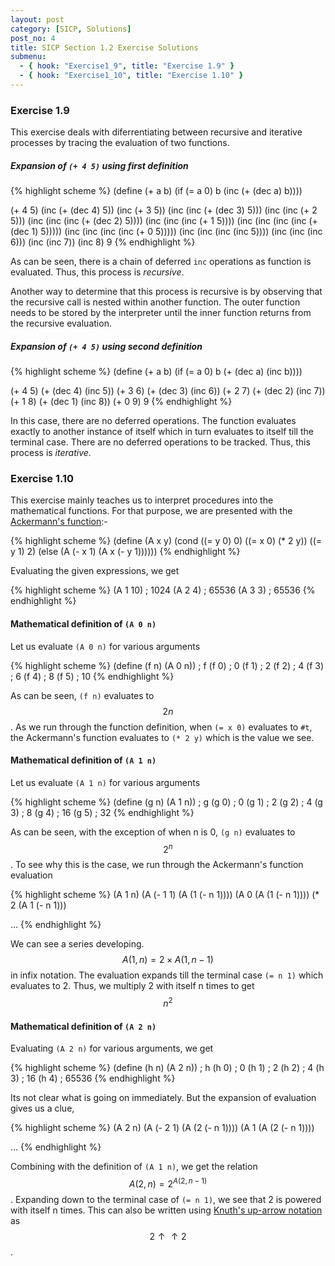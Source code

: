 ```yaml
---
layout: post
category: [SICP, Solutions]
post_no: 4
title: SICP Section 1.2 Exercise Solutions
submenu:
  - { hook: "Exercise1_9", title: "Exercise 1.9" }
  - { hook: "Exercise1_10", title: "Exercise 1.10" }
---
```


### Exercise 1.9<a name="Exercise1_9">&nbsp;</a>

This exercise deals with diferrentiating between recursive and iterative processes by tracing the evaluation of two functions.

##### Expansion of `(+ 4 5)` using first definition

{% highlight scheme %}
(define (+ a b)
  (if (= a 0)
      b
      (inc (+ (dec a) b))))

(+ 4 5)
(inc (+ (dec 4) 5))
(inc (+ 3 5))
(inc (inc (+ (dec 3) 5)))
(inc (inc (+ 2 5)))
(inc (inc (inc (+ (dec 2) 5))))
(inc (inc (inc (+ 1 5))))
(inc (inc (inc (inc (+ (dec 1) 5)))))
(inc (inc (inc (inc (+ 0 5)))))
(inc (inc (inc (inc 5))))
(inc (inc (inc 6)))
(inc (inc 7))
(inc 8)
9
{% endhighlight %}

As can be seen, there is a chain of deferred `inc` operations as function is evaluated. Thus, this process is *recursive*.

Another way to determine that this process is recursive is by observing that the recursive call is nested within another function. The outer function needs to be stored by the interpreter until the inner function returns from the recursive evaluation.

##### Expansion of `(+ 4 5)` using second definition

{% highlight scheme %}
(define (+ a b)
  (if (= a 0)
      b
      (+ (dec a) (inc b))))

(+ 4 5)
(+ (dec 4) (inc 5))
(+ 3 6)
(+ (dec 3) (inc 6))
(+ 2 7)
(+ (dec 2) (inc 7))
(+ 1 8)
(+ (dec 1) (inc 8))
(+ 0 9)
9
{% endhighlight %}

In this case, there are no deferred operations. The function evaluates exactly to another instance of itself which in turn evaluates to itself till the terminal case. There are no deferred operations to be tracked. Thus, this process is *iterative*.

### Exercise 1.10<a name="Exercise1_10">&nbsp;</a>

This exercise mainly teaches us to interpret procedures into the mathematical functions. For that purpose, we are presented with the [Ackermann's function](http://en.wikipedia.org/wiki/Ackermann_function):-

{% highlight scheme %}
(define (A x y)
  (cond ((= y 0) 0)
  	((= x 0) (* 2 y))
	((= y 1) 2)
	(else (A (- x 1)
	      	 (A x (- y 1))))))
{% endhighlight %}

Evaluating the given expressions, we get

{% highlight scheme %}
(A 1 10)
; 1024
(A 2 4)
; 65536
(A 3 3)
; 65536
{% endhighlight %}

#### Mathematical definition of `(A 0 n)`

Let us evaluate `(A 0 n)` for various arguments

{% highlight scheme %}
(define (f n) (A 0 n))
; f
(f 0)
; 0
(f 1)
; 2
(f 2)
; 4
(f 3)
; 6
(f 4)
; 8
(f 5)
; 10
{% endhighlight %}

As can be seen, `(f n)` evaluates to $$2n$$. As we run through the function definition, when `(= x 0)` evaluates to `#t`, the Ackermann's function evaluates to `(* 2 y)` which is the value we see.

#### Mathematical definition of `(A 1 n)`

Let us evaluate `(A 1 n)` for various arguments

{% highlight scheme %}
(define (g n) (A 1 n))
; g
(g 0)
; 0
(g 1)
; 2
(g 2)
; 4
(g 3)
; 8
(g 4)
; 16
(g 5)
; 32
{% endhighlight %}

As can be seen, with the exception of when n is 0, `(g n)` evaluates to $$2^n$$. To see why this is the case, we run through the Ackermann's function evaluation

{% highlight scheme %}
(A 1 n)
(A (- 1 1) (A (1 (- n 1))))
(A 0 (A (1 (- n 1))))
(* 2 (A 1 (- n 1)))

...
{% endhighlight %}

We can see a series developing. $$A(1,n) = 2 \times A(1,n-1)$$ in infix notation. The evaluation expands till the terminal case `(= n 1)` which evaluates to 2. Thus, we multiply 2 with itself n times to get $$n^2$$

#### Mathematical definition of `(A 2 n)`

Evaluating `(A 2 n)` for various arguments, we get

{% highlight scheme %}
(define (h n) (A 2 n))
; h
(h 0)
; 0
(h 1)
; 2
(h 2)
; 4
(h 3)
; 16
(h 4)
; 65536
{% endhighlight %}

Its not clear what is going on immediately. But the expansion of evaluation gives us a clue,

{% highlight scheme %}
(A 2 n)
(A (- 2 1) (A (2 (- n 1))))
(A 1 (A (2 (- n 1))))

...
{% endhighlight %}

Combining with the definition of `(A 1 n)`, we get the relation $$A(2,n) = 2^{A(2,n-1)}$$. Expanding down to the terminal case of `(= n 1)`, we see that 2 is powered with itself n times. This can also be written using [Knuth's up-arrow notation](http://en.wikipedia.org/wiki/Knuth%27s_up-arrow_notation) as $$2\uparrow\uparrow2$$.

